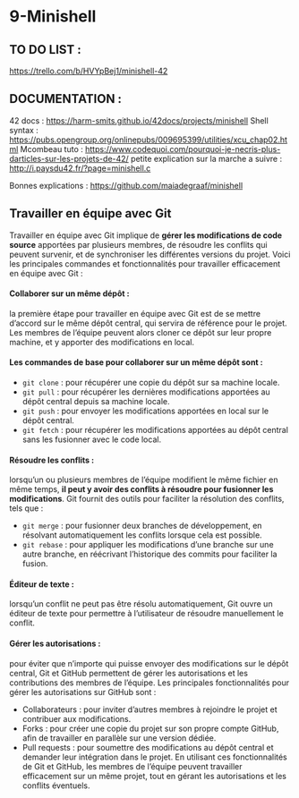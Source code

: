 # 9-Minishell

## TO DO LIST :
https://trello.com/b/HVYpBej1/minishell-42

## DOCUMENTATION :
42 docs : https://harm-smits.github.io/42docs/projects/minishell
Shell syntax : https://pubs.opengroup.org/onlinepubs/009695399/utilities/xcu_chap02.html
Mcombeau tuto : https://www.codequoi.com/pourquoi-je-necris-plus-darticles-sur-les-projets-de-42/
petite explication sur la marche a suivre : http://i.paysdu42.fr/?page=minishell.c

Bonnes explications : https://github.com/maiadegraaf/minishell

## Travailler en équipe avec Git
Travailler en équipe avec Git implique de **gérer les modifications de code source** apportées par plusieurs membres, de résoudre les conflits qui peuvent survenir, et de synchroniser les différentes versions du projet. Voici les principales commandes et fonctionnalités pour travailler efficacement en équipe avec Git :

#### Collaborer sur un même dépôt : 
la première étape pour travailler en équipe avec Git est de se mettre d’accord sur le même dépôt central, qui servira de référence pour le projet. Les membres de l’équipe peuvent alors cloner ce dépôt sur leur propre machine, et y apporter des modifications en local. 

#### Les commandes de base pour collaborer sur un même dépôt sont :
- `git clone` : pour récupérer une copie du dépôt sur sa machine locale.
- `git pull` : pour récupérer les dernières modifications apportées au dépôt central depuis sa machine locale.
- `git push` : pour envoyer les modifications apportées en local sur le dépôt central.
- `git fetch` : pour récupérer les modifications apportées au dépôt central sans les fusionner avec le code local.

#### Résoudre les conflits :
lorsqu’un ou plusieurs membres de l’équipe modifient le même fichier en même temps, **il peut y avoir des conflits à résoudre pour fusionner les modifications**. Git fournit des outils pour faciliter la résolution des conflits, tels que :
- `git merge` : pour fusionner deux branches de développement, en résolvant automatiquement les conflits lorsque cela est possible.
- `git rebase` : pour appliquer les modifications d’une branche sur une autre branche, en réécrivant l’historique des commits pour faciliter la fusion.

#### Éditeur de texte : 
lorsqu’un conflit ne peut pas être résolu automatiquement, Git ouvre un éditeur de texte pour permettre à l’utilisateur de résoudre manuellement le conflit.

#### Gérer les autorisations : 
pour éviter que n’importe qui puisse envoyer des modifications sur le dépôt central, Git et GitHub permettent de gérer les autorisations et les contributions des membres de l’équipe. Les principales fonctionnalités pour gérer les autorisations sur GitHub sont :
- Collaborateurs : pour inviter d’autres membres à rejoindre le projet et contribuer aux modifications.
- Forks : pour créer une copie du projet sur son propre compte GitHub, afin de travailler en parallèle sur une version dédiée.
- Pull requests : pour soumettre des modifications au dépôt central et demander leur intégration dans le projet.
En utilisant ces fonctionnalités de Git et GitHub, les membres de l’équipe peuvent travailler efficacement sur un même projet, tout en gérant les autorisations et les conflits éventuels.

